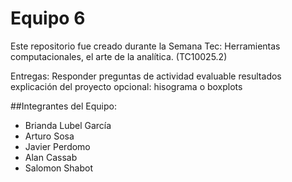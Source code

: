 # Equipo 6
Este repositorio fue creado durante la Semana Tec: Herramientas computacionales, el arte de la analítica. (TC10025.2)

Entregas:
Responder preguntas de actividad evaluable
resultados
explicación del proyecto
opcional: hisograma o boxplots

##Integrantes del Equipo:
- Brianda Lubel García
- Arturo Sosa
- Javier Perdomo
- Alan Cassab
- Salomon Shabot

